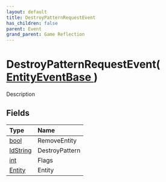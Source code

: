 ```yaml
---
layout: default
title: DestroyPatternRequestEvent
has_children: false
parent: Event
grand_parent: Game Reflection
---
```

# DestroyPatternRequestEvent( [ EntityEventBase ](/riftbreaker-wiki/docs/game-reflection/events/entity_event_base/) )
Description 

## Fields

| Type | Name |
|:----------|:--------------|
| [bool](/riftbreaker-wiki/docs/game-reflection/components/bool/) | RemoveEntity |
| [IdString](/riftbreaker-wiki/docs/game-reflection/components/id_string/) | DestroyPattern |
| [int](/riftbreaker-wiki/docs/game-reflection/enums/int/) | Flags |
| [Entity](/riftbreaker-wiki/docs/game-reflection/classes/entity/) | Entity |

